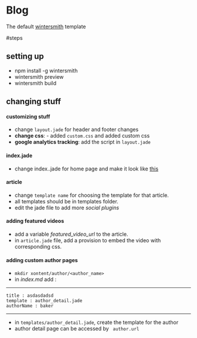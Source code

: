 # Blog

The default [wintersmith](https://github.com/jnordberg/wintersmith) template


#steps

## setting up

* npm install -g wintersmith
* wintersmith preview
* wintersmith build

## changing stuff
#### customizing stuff
* change `layout.jade` for header and footer changes
* **change css**: - added `custom.css` and added custom css
* **google analytics tracking**: add the script in `layout.jade`

#### index.jade
* change index..jade for home page and make it look like [this](http://www.wix.com/website-template/view/html/1343?originUrl=http%3A%2F%2Fwww.wix.com%2Fwebsite%2Ftemplates%2Fhtml%2Fblog%2F1&bookName=create-master-new&galleryDocIndex=11&category=blog&metaSiteId=)

#### article 
* change `template name` for choosing the template for that article.
* all templates should be in templates folder.
* edit the jade file to add more *social plugins*

#### adding featured videos 
* add a variable _featured\_video\_url_ to the article.
* in `article.jade` file, add a provision to embed the video with corresponding css.


#### adding custom author pages
* `mkdir xontent/author/<author_name>`
* in _index.md_ add :
 ---
  	title : asdasdadsd
  	template : author_detail.jade
  	authorName : baker
---
* in `templates/author_detail.jade`, create the template for the author 
* author detail page can be accessed by ` author.url`

